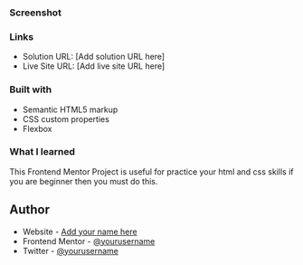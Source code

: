 ### Screenshot





### Links

- Solution URL: [Add solution URL here]
- Live Site URL: [Add live site URL here]

### Built with

- Semantic HTML5 markup
- CSS custom properties
- Flexbox

### What I learned

This Frontend Mentor Project is useful for practice your html and css skills if you are beginner then you must do this.

## Author

- Website - [Add your name here](https://www.your-site.com)
- Frontend Mentor - [@yourusername](https://www.frontendmentor.io/profile/yourusername)
- Twitter - [@yourusername](https://www.twitter.com/yourusername)

